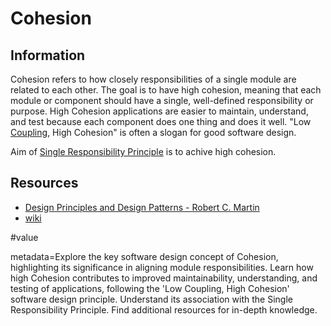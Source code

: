 # Cohesion

## Information

Cohesion refers to how closely responsibilities of a single module are related to each other. The goal is to have high cohesion, meaning that each module or component should have a single, well-defined responsibility or purpose. High Cohesion applications are easier to maintain, understand, and test because each component does one thing and does it well. "Low [Coupling](https://github.com/vimcki/design-principles/blob/master/Coupling.md), High Cohesion" is often a slogan for good software design.

Aim of [Single Responsibility Principle](https://github.com/vimcki/design-principles/blob/master/Single%20Responsibility%20Principle.md) is to achive high cohesion.

## Resources

- [Design Principles and Design Patterns - Robert C. Martin](http://staff.cs.utu.fi/~jounsmed/doos_06/material/DesignPrinciplesAndPatterns.pdf)
- [wiki](https://en.wikipedia.org/wiki/Cohesion_(computer_science))

#value

metadata=Explore the key software design concept of Cohesion, highlighting its significance in aligning module responsibilities. Learn how high Cohesion contributes to improved maintainability, understanding, and testing of applications, following the 'Low Coupling, High Cohesion' software design principle. Understand its association with the Single Responsibility Principle. Find additional resources for in-depth knowledge.
